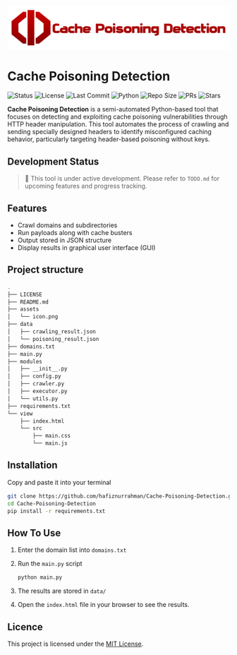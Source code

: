 ![cache_poisoning_detection](./assets/icon.png)

# Cache Poisoning Detection

![Status](https://img.shields.io/badge/status-in%20development-yellow)
![License](https://img.shields.io/github/license/hafiznurrahman/Cache-Poisoning-Detection)
![Last Commit](https://img.shields.io/github/last-commit/hafiznurrahman/Cache-Poisoning-Detection)
![Python](https://img.shields.io/badge/Python-3.11-blue)
![Repo Size](https://img.shields.io/github/repo-size/hafiznurrahman/Cache-Poisoning-Detection)
![PRs](https://img.shields.io/github/issues-pr/hafiznurrahman/Cache-Poisoning-Detection)
![Stars](https://img.shields.io/github/stars/hafiznurrahman/Cache-Poisoning-Detection?style=social)

**Cache Poisoning Detection** is a semi-automated Python-based tool that focuses on detecting and exploiting cache poisoning vulnerabilities through HTTP header manipulation. This tool automates the process of crawling and sending specially designed headers to identify misconfigured caching behavior, particularly targeting header-based poisoning without keys.

## Development Status
> 🚧 This tool is under active development.
Please refer to `TODO.md` for upcoming features and progress tracking.

## Features

-   Crawl domains and subdirectories
-   Run payloads along with cache busters
-   Output stored in JSON structure
-   Display results in graphical user interface (GUI)

## Project structure

```bash
.
├── LICENSE
├── README.md
├── assets
│   └── icon.png
├── data
│   ├── crawling_result.json
│   └── poisoning_result.json
├── domains.txt
├── main.py
├── modules
│   ├── __init__.py
│   ├── config.py
│   ├── crawler.py
│   ├── executor.py
│   └── utils.py
├── requirements.txt
└── view
    ├── index.html
    └── src
        ├── main.css
        └── main.js
```

## Installation

Copy and paste it into your terminal

```bash
git clone https://github.com/hafiznurrahman/Cache-Poisoning-Detection.git
cd Cache-Poisoning-Detection
pip install -r requirements.txt
```

## How To Use

1. Enter the domain list into `domains.txt`
2. Run the `main.py` script

    ```bash
    python main.py
    ```
3. The results are stored in `data/`
4. Open the `index.html` file in your browser to see the results.

## Licence

This project is licensed under the [MIT License](./LICENSE).
